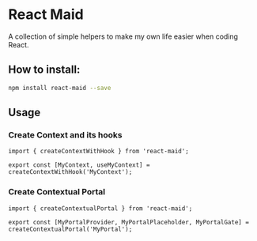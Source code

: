 # React Maid

A collection of simple helpers to make my own life easier when coding React.

## How to install:

```bash
npm install react-maid --save
```

## Usage

### Create Context and its hooks
```tsx
import { createContextWithHook } from 'react-maid';

export const [MyContext, useMyContext] = createContextWithHook('MyContext');
```

### Create Contextual Portal
```tsx
import { createContextualPortal } from 'react-maid';

export const [MyPortalProvider, MyPortalPlaceholder, MyPortalGate] = createContextualPortal('MyPortal');
```
